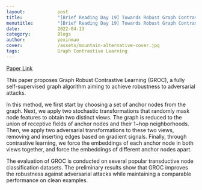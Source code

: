 ```yaml
---
layout:            post
title:             "[Brief Reading Day 19] Towards Robust Graph Contrastive Learning"
menutitle:         "[Brief Reading Day 19] Towards Robust Graph Contrastive Learning"
date:              2022-04-13
category:          Blogs
author:            yexinmao
cover:             /assets/mountain-alternative-cover.jpg
tags:              Graph Contrastive Learning
---
```


[Paper Link](https://arxiv.org/abs/2102.13085)

This paper proposes Graph Robust Contrastive Learning (GROC), a fully self-supervised graph algorithm aiming to achieve robustness to adversarial attacks. 

In this method, we first start by choosing a set of anchor nodes from the graph. Next, we apply two stochastic transformations that randomly mask node features to obtain two distinct views. The graph is reduced to the union of receptive fields of anchor nodes and their 1−hop neighborhoods. Then, we apply two adversarial transformations to these two views, removing and inserting edges based on gradient signals. Finally, through contrastive learning, we force the embeddings of each anchor node in both views together, and force the embeddings of different anchor nodes apart.

The evaluation of GROC is conducted on several popular transductive node classification datasets. The preliminary results show that GROC improves the robustness against adversarial attacks while maintaining a comparable performance on clean examples.
